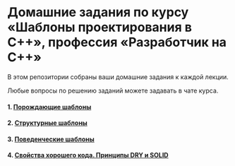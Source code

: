 # Домашние задания по курсу «Шаблоны проектирования в C++», профессия «Разработчик на С++»

В этом репозитории собраны ваши домашние задания к каждой лекции. 

Любые вопросы по решению заданий можете задавать в чате курса.

#### 1. [Порождающие шаблоны](01)
#### 2. [Структурные шаблоны](02)
#### 3. [Поведенческие шаблоны](03)
#### 4. [Свойства хорошего кода. Принципы DRY и SOLID](04)

